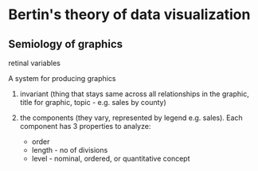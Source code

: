 # Bertin's theory of data visualization

## Semiology of graphics

 retinal variables

 A system for producing graphics

 1. invariant (thing that stays same across all relationships in the graphic,
    title for graphic, topic - e.g. sales by county)
 
 2. the components (they vary, represented by legend e.g. sales). Each component
    has 3 properties to analyze: 
    - order
    - length - no of divisions
    - level - nominal, ordered, or quantitative concept
 
